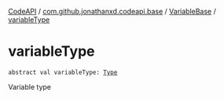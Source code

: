[CodeAPI](../../index.md) / [com.github.jonathanxd.codeapi.base](../index.md) / [VariableBase](index.md) / [variableType](.)

# variableType

`abstract val variableType: `[`Type`](http://docs.oracle.com/javase/6/docs/api/java/lang/reflect/Type.html)

Variable type

